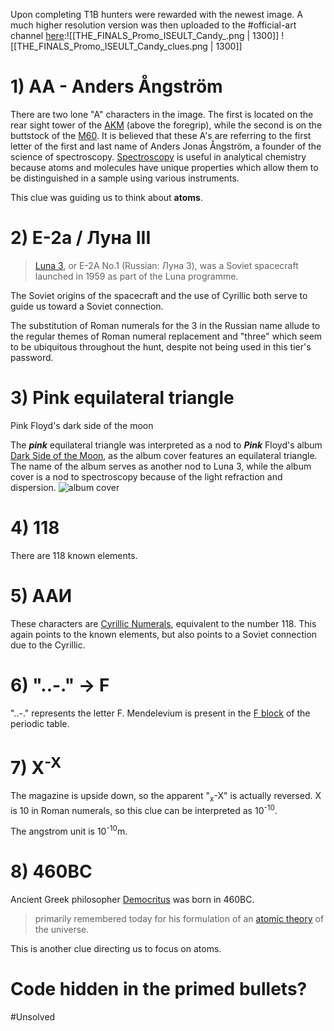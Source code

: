 Upon completing T1B hunters were rewarded with the newest image. A much higher resolution version was then uploaded to the \#official-art channel [here](https://discord.com/channels/1008696016318513243/1031539174743998526/1036205427588857946):![[THE_FINALS_Promo_ISEULT_Candy_.png | 1300]]
 ![[THE_FINALS_Promo_ISEULT_Candy_clues.png | 1300]]

# 1) AA - Anders Ångström
There are two lone "A" characters in the image. The first is located on the rear sight tower of the [AKM](https://www.thefinals.wiki/wiki/AKM) (above the foregrip), while the second is on the buttstock of the [M60](https://www.thefinals.wiki/wiki/M60). 
It is believed that these A's are referring to the first letter of the first and last name of Anders Jonas Ångström, a founder of the science of spectroscopy.
[Spectroscopy](https://en.wikipedia.org/wiki/Spectroscopy) is useful in analytical chemistry because atoms and molecules have unique properties which allow them to be distinguished in a sample using various instruments.

This clue was guiding us to think about **atoms**.

# 2) E-2a / Луна III
> [Luna 3](https://en.wikipedia.org/wiki/Luna_3), or E-2A No.1 (Russian: Луна 3), was a Soviet spacecraft launched in 1959 as part of the Luna programme. 

The Soviet origins of the spacecraft and the use of Cyrillic both serve to guide us toward a Soviet connection.

The substitution of Roman numerals for the 3 in the Russian name allude to the regular themes of Roman numeral replacement and "three" which seem to be ubiquitous throughout the hunt, despite not being used in this tier's password.  
# 3) Pink equilateral triangle
Pink Floyd's dark side of the moon

The ***pink*** equilateral triangle was interpreted as a nod to ***Pink*** Floyd's album [Dark Side of the Moon](https://en.wikipedia.org/wiki/The_Dark_Side_of_the_Moon), as the album cover features an equilateral triangle. The name of the album serves as another nod to Luna 3, while the album cover is a nod to spectroscopy because of the light refraction and dispersion. 
![album cover](https://upload.wikimedia.org/wikipedia/commons/c/c7/The_Dark_Side_of_the_Moon_Cover.svg)

# 4) 118
There are 118 known elements.

# 5) AAИ
These characters are [Cyrillic Numerals](https://en.wikipedia.org/wiki/Cyrillic_numerals), equivalent to the number 118. 
This again points to the known elements, but also points to a Soviet connection due to the Cyrillic. 

# 6) "..-." -> F
"..-." represents the letter F. 
Mendelevium is present in the [F block](https://en.wikipedia.org/wiki/Block_(periodic_table)#f-block) of the periodic table.

# 7) X<sup>-X</sup>
The magazine is upside down, so the apparent "<sub>x</sub>-X" is actually reversed. X is 10 in Roman numerals, so this clue can be interpreted as 10<sup>-10</sup>. 

The angstrom unit is 10<sup>-10</sup>m.

# 8) 460BC
Ancient Greek philosopher [Democritus](https://en.wikipedia.org/wiki/Democritus) was born in 460BC. 
> primarily remembered today for his formulation of an [atomic theory](https://en.wikipedia.org/wiki/Atomism "Atomism") of the universe.

This is another clue directing us to focus on atoms. 
# Code hidden in the primed bullets? 
#Unsolved 